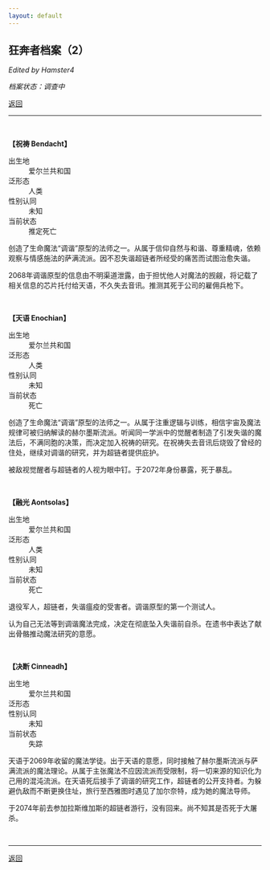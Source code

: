 ```yaml
---
layout: default
---
```


## 狂奔者档案（2）

_Edited by Hamster4_

_档案状态：调查中_

[返回](../)

* * *

<br />

**【祝祷 Bendacht】**

<dl>
<dt>出生地</dt>
<dd>爱尔兰共和国</dd>
<dt>泛形态</dt>
<dd>人类</dd>
<dt>性别认同</dt>
<dd>未知</dd>
<dt>当前状态</dt>
<dd>推定死亡</dd>
</dl>

创造了生命魔法“调谐”原型的法师之一。从属于信仰自然与和谐、尊重精魂，依赖观察与情感施法的萨满流派。因不忍失谐超链者所经受的痛苦而试图治愈失谐。

2068年调谐原型的信息由不明渠道泄露，由于担忧他人对魔法的觊觎，将记载了相关信息的芯片托付给天语，不久失去音讯。推测其死于公司的雇佣兵枪下。

<br />

**【天语 Enochian】**

<dl>
<dt>出生地</dt>
<dd>爱尔兰共和国</dd>
<dt>泛形态</dt>
<dd>人类</dd>
<dt>性别认同</dt>
<dd>未知</dd>
<dt>当前状态</dt>
<dd>死亡</dd>
</dl>

创造了生命魔法“调谐”原型的法师之一。从属于注重逻辑与训练，相信宇宙及魔法规律可被归纳解读的赫尔墨斯流派。听闻同一学派中的觉醒者制造了引发失谐的魔法后，不满同胞的决策，而决定加入祝祷的研究。在祝祷失去音讯后烧毁了曾经的住处，继续对调谐的研究，并为超链者提供庇护。

被敌视觉醒者与超链者的人视为眼中钉。于2072年身份暴露，死于暴乱。

<br />

**【融光 Aontsolas】**

<dl>
<dt>出生地</dt>
<dd>爱尔兰共和国</dd>
<dt>泛形态</dt>
<dd>人类</dd>
<dt>性别认同</dt>
<dd>未知</dd>
<dt>当前状态</dt>
<dd>死亡</dd>
</dl>

退役军人，超链者，失谐瘟疫的受害者。调谐原型的第一个测试人。

认为自己无法等到调谐魔法完成，决定在彻底坠入失谐前自杀。在遗书中表达了献出骨骼推动魔法研究的意愿。

<br />

**【决断 Cinneadh】**

<dl>
<dt>出生地</dt>
<dd>爱尔兰共和国</dd>
<dt>泛形态</dt>
<dd></dd>
<dt>性别认同</dt>
<dd>未知</dd>
<dt>当前状态</dt>
<dd>失踪</dd>
</dl>

天语于2069年收留的魔法学徒。出于天语的意愿，同时接触了赫尔墨斯流派与萨满流派的魔法理论。从属于主张魔法不应因流派而受限制，将一切来源的知识化为己用的混沌流派。在天语死后接手了调谐的研究工作，超链者的公开支持者。为躲避仇敌而不断更换住址，旅行至西雅图时遇见了加尔奈特，成为她的魔法导师。

于2074年前去参加拉斯维加斯的超链者游行，没有回来。尚不知其是否死于大屠杀。

<br />

* * *

[返回](../)

<br />
